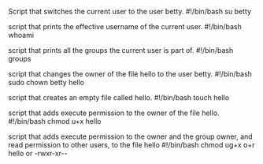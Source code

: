 Script that switches the current user to the user betty.
#!/bin/bash
su betty


script that prints the effective username of the current user.
#!/bin/bash
whoami


script that prints all the groups the current user is part of.
#!/bin/bash
groups


script that changes the owner of the file hello to the user betty.
#!/bin/bash
sudo chown betty hello


script that creates an empty file called hello.
#!/bin/bash
touch hello


script that adds execute permission to the owner of the file hello.
#!/bin/bash
chmod u+x hello


script that adds execute permission to the owner and the group owner, and read permission to other users, to the file hello
#!/bin/bash
chmod ug+x o+r hello or -rwxr-xr--
